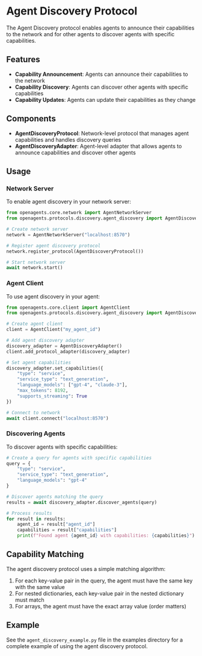 # Agent Discovery Protocol

The Agent Discovery protocol enables agents to announce their capabilities to the network and for other agents to discover agents with specific capabilities.

## Features

- **Capability Announcement**: Agents can announce their capabilities to the network
- **Capability Discovery**: Agents can discover other agents with specific capabilities
- **Capability Updates**: Agents can update their capabilities as they change

## Components

- **AgentDiscoveryProtocol**: Network-level protocol that manages agent capabilities and handles discovery queries
- **AgentDiscoveryAdapter**: Agent-level adapter that allows agents to announce capabilities and discover other agents

## Usage

### Network Server

To enable agent discovery in your network server:

```python
from openagents.core.network import AgentNetworkServer
from openagents.protocols.discovery.agent_discovery import AgentDiscoveryProtocol

# Create network server
network = AgentNetworkServer("localhost:8570")

# Register agent discovery protocol
network.register_protocol(AgentDiscoveryProtocol())

# Start network server
await network.start()
```

### Agent Client

To use agent discovery in your agent:

```python
from openagents.core.client import AgentClient
from openagents.protocols.discovery.agent_discovery import AgentDiscoveryAdapter

# Create agent client
client = AgentClient("my_agent_id")

# Add agent discovery adapter
discovery_adapter = AgentDiscoveryAdapter()
client.add_protocol_adapter(discovery_adapter)

# Set agent capabilities
discovery_adapter.set_capabilities({
    "type": "service",
    "service_type": "text_generation",
    "language_models": ["gpt-4", "claude-3"],
    "max_tokens": 8192,
    "supports_streaming": True
})

# Connect to network
await client.connect("localhost:8570")
```

### Discovering Agents

To discover agents with specific capabilities:

```python
# Create a query for agents with specific capabilities
query = {
    "type": "service",
    "service_type": "text_generation",
    "language_models": "gpt-4"
}

# Discover agents matching the query
results = await discovery_adapter.discover_agents(query)

# Process results
for result in results:
    agent_id = result["agent_id"]
    capabilities = result["capabilities"]
    print(f"Found agent {agent_id} with capabilities: {capabilities}")
```

## Capability Matching

The agent discovery protocol uses a simple matching algorithm:

1. For each key-value pair in the query, the agent must have the same key with the same value
2. For nested dictionaries, each key-value pair in the nested dictionary must match
3. For arrays, the agent must have the exact array value (order matters)

## Example

See the `agent_discovery_example.py` file in the examples directory for a complete example of using the agent discovery protocol. 